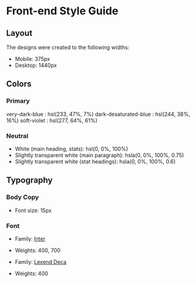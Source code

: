 # Front-end Style Guide

## Layout

The designs were created to the following widths:

- Mobile: 375px
- Desktop: 1440px

## Colors

### Primary

very-dark-blue : hsl(233, 47%, 7%)
dark-desaturated-blue : hsl(244, 38%, 16%)
soft-violet : hsl(277, 64%, 61%)

### Neutral

- White (main heading, stats): hsl(0, 0%, 100%)
- Slightly transparent white (main paragraph): hsla(0, 0%, 100%, 0.75)
- Slightly transparent white (stat headings): hsla(0, 0%, 100%, 0.6)

## Typography

### Body Copy

- Font size: 15px

### Font

- Family: [Inter](https://fonts.google.com/specimen/Inter)
- Weights: 400, 700

- Family: [Lexend Deca](https://fonts.google.com/specimen/Lexend+Deca)
- Weights: 400
